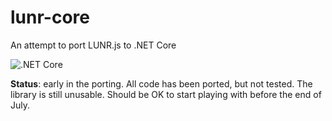 # lunr-core
An attempt to port LUNR.js to .NET Core

![.NET Core](https://github.com/bleroy/lunr-core/workflows/.NET%20Core/badge.svg)

**Status**: early in the porting. All code has been ported, but not tested. The library is still unusable. Should be OK to start playing with before the end of July.
